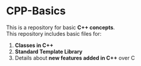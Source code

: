 # CPP-Basics
This is a repository for basic **C++ concepts**.<br>
This repository includes basic files for:
1. **Classes in C++**
2. **Standard Template Library**
3. Details about **new features added in C++** over C
